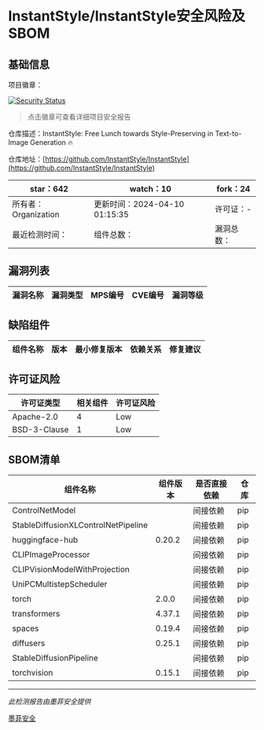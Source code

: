 # InstantStyle/InstantStyle安全风险及SBOM

## 基础信息

项目徽章：

[![Security Status](https://www.murphysec.com/platform3/v31/badge/1777767623209795584.svg)](https://www.murphysec.com/console/report/1776694312205783040/1777767623209795584)

> 点击徽章可查看详细项目安全报告

仓库描述：InstantStyle: Free Lunch towards Style-Preserving in Text-to-Image Generation 🔥

仓库地址：[https://github.com/InstantStyle/InstantStyle](https://github.com/InstantStyle/InstantStyle)

| star：642 | watch：10 | fork：24 |
| ----------- | -------------- | ------------ |
| 所有者：Organization | 更新时间：2024-04-10 01:15:35 | 许可证：- |
| 最近检测时间： | 组件总数： | 漏洞总数： |




## 漏洞列表

| 漏洞名称 | 漏洞类型 | MPS编号 | CVE编号 | 漏洞等级 |
| ------- | ------ | ------- | ------ | ----- |





## 缺陷组件

| 组件名称 | 版本 | 最小修复版本 | 依赖关系 | 修复建议 |
| -------- | ---- | ------------ | -------- | -------- |





## 许可证风险

| 许可证类型 | 相关组件 | 许可证风险 |
| ---------- | -------- | ---------- |
|Apache-2.0|4|Low|
|BSD-3-Clause|1|Low|




## SBOM清单

| 组件名称 | 组件版本 | 是否直接依赖 | 仓库 |
| -------- | -------- | ------------ | ---- |
|ControlNetModel||间接依赖|pip|
|StableDiffusionXLControlNetPipeline||间接依赖|pip|
|huggingface-hub|0.20.2|间接依赖|pip|
|CLIPImageProcessor||间接依赖|pip|
|CLIPVisionModelWithProjection||间接依赖|pip|
|UniPCMultistepScheduler||间接依赖|pip|
|torch|2.0.0|间接依赖|pip|
|transformers|4.37.1|间接依赖|pip|
|spaces|0.19.4|间接依赖|pip|
|diffusers|0.25.1|间接依赖|pip|
|StableDiffusionPipeline||间接依赖|pip|
|torchvision|0.15.1|间接依赖|pip|


------

*此检测报告由墨菲安全提供*

[墨菲安全](www.murphysec.com)